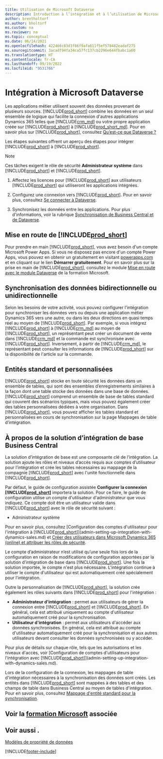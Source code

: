 ```yaml
---
title: Utilisation de Microsoft Dataverse
description: Introduction à l’intégration et à l’utilisation de Microsoft Dataverse et ses composantes pour se connecter à d’autres applications Dynamics 365.
author: brentholtorf
ms.author: bholtorf
ms.custom: na
ms.reviewer: na
ms.topic: conceptual
ms.date: 06/14/2021
ms.openlocfilehash: 422466c83d3f86f9afa611f5ef578482eadaf275
ms.sourcegitcommit: 3acadf94fa34ca57fc137cb2296e644fbabc1a60
ms.translationtype: HT
ms.contentlocale: fr-CA
ms.lasthandoff: 09/19/2022
ms.locfileid: "9531766"
---
```

# <a name="integrating-with-microsoft-dataverse"></a>Intégration à Microsoft Dataverse

Les applications métier utilisent souvent des données provenant de plusieurs sources. [!INCLUDE[prod_short](includes/cds_long_md.md)] combine les données en un seul ensemble de logique qui facilite la connexion d'autres applications Dynamics 365 telles que [!INCLUDE[crm_md](includes/crm_md.md)] ou votre propre application créée sur [!INCLUDE[prod_short](includes/cds_long_md.md)] à [!INCLUDE[prod_short_md](includes/prod_short.md)]. Pour en savoir plus sur [!INCLUDE[prod_short](includes/cds_long_md.md)], consultez [Qu’est-ce que Dataverse ?](/powerapps/maker/common-data-service/data-platform-intro)

Les étapes suivantes offrent un aperçu des étapes pour intégrer [!INCLUDE[prod_short](includes/cds_long_md.md)] à [!INCLUDE[prod_short](includes/prod_short.md)].

> [!Note]  
> Ces tâches exigent le rôle de sécurité **Administrateur système** dans [!INCLUDE[prod_short](includes/cds_long_md.md)] et [!INCLUDE[prod_short](includes/prod_short.md)].  

1. Affectez les licences pour [!INCLUDE[prod_short](includes/cds_long_md.md)] aux utilisateurs [!INCLUDE[prod_short](includes/prod_short.md)] qui utiliseront les applications intégrées.

2. Configurez une connexion vers [!INCLUDE[prod_short](includes/cds_long_md.md)]. Pour en savoir plus, consultez [Se connecter à Dataverse](admin-how-to-set-up-a-dynamics-crm-connection.md).  

3. Synchronisez les données entre les applications. Pour plus d'informations, voir la rubrique [Synchronisation de Business Central et de Dataverse](admin-synchronizing-business-central-and-sales.md). 

## <a name="getting-started-with-prod_short"></a>Mise en route de [!INCLUDE[prod_short](includes/cds_long_md.md)]

Pour prendre en main [!INCLUDE[prod_short](includes/cds_long_md.md)], vous avez besoin d'un compte Microsoft Power Apps. Si vous ne disposez pas encore d'un compte Power Apps, vous pouvez en obtenir un gratuitement en visitant [powerapps.com](https://make.powerapps.com/?utm_source=padocs&utm_medium=linkinadoc&utm_campaign=referralsfromdoc) et en cliquant sur le lien **Démarrer gratuitement**. Pour en savoir plus sur la prise en main de [!INCLUDE[prod_short](includes/cds_long_md.md)], consultez le module [Mise en route avec le module Dataverse](/training/modules/get-started-with-powerapps-common-data-service/) de la formation Microsoft.

## <a name="bi-directional-or-uni-directional-data-synchronization"></a>Synchronisation des données bidirectionnelle ou unidirectionnelle

Selon les besoins de votre activité, vous pouvez configurer l'intégration pour synchroniser les données vers ou depuis une application métier Dynamics 365 vers une autre, ou dans les deux directions en quasi temps réel au moyen de [!INCLUDE[prod_short](includes/cds_long_md.md)]. Par exemple, si vous intégrez [!INCLUDE[prod_short](includes/prod_short.md)] à [!INCLUDE[crm_md](includes/crm_md.md)] au moyen de [!INCLUDE[prod_short](includes/cds_long_md.md)], un représentant peut créer un document de vente dans [!INCLUDE[crm_md](includes/crm_md.md)] et la commande est synchronisée avec [!INCLUDE[prod_short](includes/prod_short.md)]. Inversement, à partir de [!INCLUDE[crm_md](includes/crm_md.md)], le représentant peut consulter les informations de [!INCLUDE[prod_short](includes/prod_short.md)] sur la disponibilité de l'article sur la commande. 

## <a name="standard-and-custom-entities"></a>Entités standard et personnalisées

[!INCLUDE[prod_short](includes/cds_long_md.md)] stocke en toute sécurité les données dans un ensemble de tables, qui sont des ensembles d’enregistrements similaires à la façon dont une table stocke des données dans une base de données. [!INCLUDE[prod_short](includes/cds_long_md.md)] comprend un ensemble de base de tables standard qui couvrent des scénarios typiques, mais vous pouvez également créer des tables personnalisées dédiées à votre organisation. Dans [!INCLUDE[prod_short](includes/prod_short.md)], vous pouvez afficher les tables standard et personnalisées en cours de synchronisation sur la page Mappages de table d’intégration.

## <a name="about-the-business-central-base-integration-solution"></a>À propos de la solution d’intégration de base Business Central

La solution d’intégration de base est une composante clé de l’intégration. La solution ajoute les rôles et niveaux d’accès requis aux comptes d’utilisateur pour l’intégration et crée les tables nécessaires au mappage de la compagnie [!INCLUDE[prod_short](includes/prod_short.md)] avec l'unité fonctionnelle dans [!INCLUDE[prod_short](includes/cds_long_md.md)]. 

Par défaut, le guide de configuration assistée **Configurer la connexion [!INCLUDE[prod_short](includes/cds_long_md.md)]** importera la solution. Pour ce faire, le guide de configuration utilise un compte d'utilisateur d'administrateur que vous indiquez. Ce compte doit être un utilisateur valide dans [!INCLUDE[prod_short](includes/cds_long_md.md)] avec le rôle de sécurité suivant :

* Administrateur système  

Pour en savoir plus, consultez [Configuration des comptes d'utilisateur pour l'intégration à [!INCLUDE[prod_short](includes/cds_long_md.md)]](admin-setting-up-integration-with-dynamics-sales.md) et [Créer des utilisateurs dans Microsoft Dynamics 365 (online) et attribuer les rôles de sécurité](/dynamics365/customer-engagement/admin/create-users-assign-online-security-roles). 

Le compte d’administrateur n’est utilisé qu’une seule fois lors de la configuration en raison de modifications de configuration apportées par la solution d’intégration de base dans [!INCLUDE[prod_short](includes/cds_long_md.md)]. Une fois la solution importée, le compte n'est plus nécessaire. L'intégration continue à utiliser le compte d'utilisateur qui est automatiquement créé spécialement pour l'intégration.

Outre la personnalisation de [!INCLUDE[prod_short](includes/cds_long_md.md)], la solution crée également les rôles suivants dans [!INCLUDE[prod_short](includes/cds_long_md.md)] pour l'intégration :

* **Administrateur d'intégration** : permet aux utilisateurs de gérer la connexion entre [!INCLUDE[prod_short](includes/prod_short.md)] et [!INCLUDE[prod_short](includes/cds_long_md.md)]. En général, cela est attribué uniquement au compte d'utilisateur automatiquement créé pour la synchronisation.  
* **Utilisateur d'intégration** : permet aux utilisateurs d'accéder aux données synchronisées. En général, cela est attribué au compte d'utilisateur automatiquement créé pour la synchronisation et aux autres utilisateurs devant consulter les données synchronisées ou y accéder.

Pour plus de détails sur chaque rôle, tels que les autorisations et les niveaux d'accès, voir [Configuration de comptes d'utilisateurs pour l'intégration avec [!INCLUDE[prod_short](includes/cds_long_md.md)]](admin-setting-up-integration-with-dynamics-sales.md).

Lors de la configuration de la connexion, les mappages de table d'intégration nécessaires à la synchronisation des données sont créés. Les entités dans [!INCLUDE[prod_short](includes/cds_long_md.md)] sont mappées à des tables et des champs de table dans Business Central au moyen de tables d'intégration. Pour en savoir plus, consultez [Mappage d'entité standard pour la synchronisation](admin-synchronizing-business-central-and-sales.md#standard-table-mapping-for-synchronization).

## <a name="see-related-microsoft-training"></a>Voir la [formation Microsoft](/training/modules/use-model-driven-apps-common-data-service/) associée

## <a name="see-also"></a>Voir aussi .

[Modèles de propriété de données](admin-cds-company-concept.md)  
<!--needs to be removed as this is moved to dev-itpro docs[Walkthrough: Customizing an Integration with Dataverse](\dynamics365\business-central\dev-itpro\administration\administration-custom-cds-integration) -->


[!INCLUDE[footer-include](includes/footer-banner.md)]
